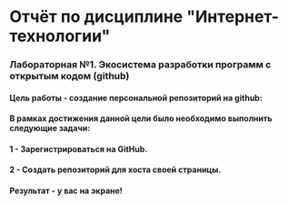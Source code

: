 # Отчёт по дисциплине  "Интернет-технологии"
### Лабораторная №1. Экосистема разработки программ с открытым кодом (github)
#### Цель работы - создание персональной репозиторий на github:
#### В рамках достижения данной цели было необходимо выполнить следующие задачи:
#### 1 - Зарегистрироваться на GitHub.
#### 2 - Создать репозиторий для хоста своей страницы.
#### Результат - у вас на экране!

